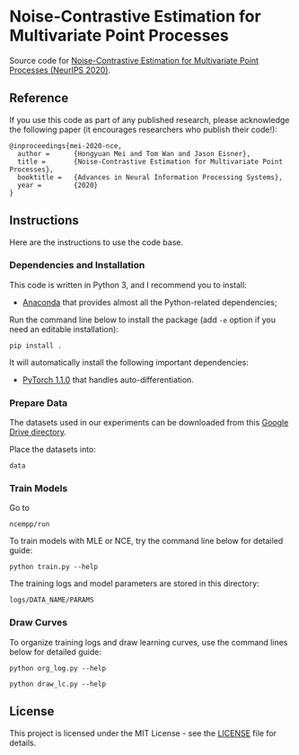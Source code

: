 # Noise-Contrastive Estimation for Multivariate Point Processes
Source code for [Noise-Contrastive Estimation for Multivariate Point Processes (NeurIPS 2020)](http://www.cs.jhu.edu/~hmei/).

## Reference
If you use this code as part of any published research, please acknowledge the following paper (it encourages researchers who publish their code!):

```
@inproceedings{mei-2020-nce,
  author =      {Hongyuan Mei and Tom Wan and Jason Eisner},
  title =       {Noise-Contrastive Estimation for Multivariate Point Processes},
  booktitle =   {Advances in Neural Information Processing Systems},
  year =        {2020}
}
```

## Instructions
Here are the instructions to use the code base.

### Dependencies and Installation
This code is written in Python 3, and I recommend you to install:
* [Anaconda](https://www.continuum.io/) that provides almost all the Python-related dependencies;

Run the command line below to install the package (add `-e` option if you need an editable installation):
```
pip install .
```
It will automatically install the following important dependencies: 
* [PyTorch 1.1.0](https://pytorch.org/) that handles auto-differentiation.

### Prepare Data
The datasets used in our experiments can be downloaded from this [Google Drive directory](https://drive.google.com/drive/folders/1aBq4TCkOMLFgD7sNwRybNNs4OEIlGD8H?usp=sharing). 

Place the datasets into: 
```
data
```

### Train Models
Go to
```
ncempp/run
```

To train models with MLE or NCE, try the command line below for detailed guide:
```
python train.py --help
```

The training logs and model parameters are stored in this directory: 
```
logs/DATA_NAME/PARAMS
```

### Draw Curves
To organize training logs and draw learning curves, use the command lines below for detailed guide: 
```
python org_log.py --help
```
```
python draw_lc.py --help
```

## License

This project is licensed under the MIT License - see the [LICENSE](LICENSE) file for details.
